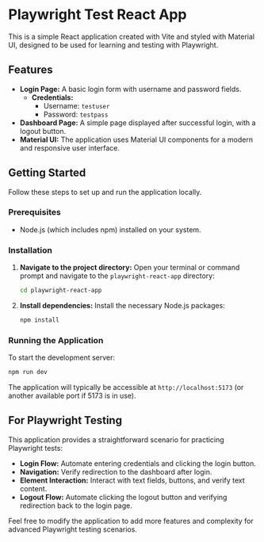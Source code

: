 # Playwright Test React App

This is a simple React application created with Vite and styled with Material UI, designed to be used for learning and testing with Playwright.

## Features

- **Login Page:** A basic login form with username and password fields.
  - **Credentials:**
    - Username: `testuser`
    - Password: `testpass`
- **Dashboard Page:** A simple page displayed after successful login, with a logout button.
- **Material UI:** The application uses Material UI components for a modern and responsive user interface.

## Getting Started

Follow these steps to set up and run the application locally.

### Prerequisites

- Node.js (which includes npm) installed on your system.

### Installation

1. **Navigate to the project directory:**
   Open your terminal or command prompt and navigate to the `playwright-react-app` directory:
   ```bash
   cd playwright-react-app
   ```

2. **Install dependencies:**
   Install the necessary Node.js packages:
   ```bash
   npm install
   ```

### Running the Application

To start the development server:

```bash
npm run dev
```

The application will typically be accessible at `http://localhost:5173` (or another available port if 5173 is in use).

## For Playwright Testing

This application provides a straightforward scenario for practicing Playwright tests:

- **Login Flow:** Automate entering credentials and clicking the login button.
- **Navigation:** Verify redirection to the dashboard after login.
- **Element Interaction:** Interact with text fields, buttons, and verify text content.
- **Logout Flow:** Automate clicking the logout button and verifying redirection back to the login page.

Feel free to modify the application to add more features and complexity for advanced Playwright testing scenarios.
